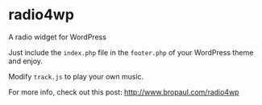 radio4wp
========

A radio widget for WordPress

Just include the `index.php` file in the `footer.php` of your WordPress theme and enjoy.

Modify `track.js` to play your own music.

For more info, check out this post: http://www.bropaul.com/radio4wp
